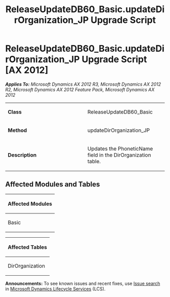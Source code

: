 ﻿---
title: ReleaseUpdateDB60_Basic.updateDirOrganization_JP Upgrade Script
TOCTitle: ReleaseUpdateDB60_Basic.updateDirOrganization_JP Upgrade Script
ms:assetid: d1d582a8-6525-d8bd-f37e-7cda062c7251
ms:mtpsurl: https://msdn.microsoft.com/en-us/library/JJ686941(v=AX.60)
ms:contentKeyID: 49711392
ms.date: 05/18/2015
mtps_version: v=AX.60
---

# ReleaseUpdateDB60\_Basic.updateDirOrganization\_JP Upgrade Script [AX 2012]


_**Applies To:** Microsoft Dynamics AX 2012 R3, Microsoft Dynamics AX 2012 R2, Microsoft Dynamics AX 2012 Feature Pack, Microsoft Dynamics AX 2012_

<table>
<colgroup>
<col style="width: 50%" />
<col style="width: 50%" />
</colgroup>
<tbody>
<tr class="odd">
<td><p><strong>Class</strong></p></td>
<td><p>ReleaseUpdateDB60_Basic</p></td>
</tr>
<tr class="even">
<td><p><strong>Method</strong></p></td>
<td><p>updateDirOrganization_JP</p></td>
</tr>
<tr class="odd">
<td><p><strong>Description</strong></p></td>
<td><p>Updates the PhoneticName field in the DirOrganization table.</p></td>
</tr>
</tbody>
</table>


## Affected Modules and Tables

<table>
<colgroup>
<col style="width: 100%" />
</colgroup>
<thead>
<tr class="header">
<th><p>Affected Modules</p></th>
</tr>
</thead>
<tbody>
<tr class="odd">
<td><p>Basic</p></td>
</tr>
</tbody>
</table>


<table>
<colgroup>
<col style="width: 100%" />
</colgroup>
<thead>
<tr class="header">
<th><p>Affected Tables</p></th>
</tr>
</thead>
<tbody>
<tr class="odd">
<td><p>DirOrganization</p></td>
</tr>
</tbody>
</table>

  
**Announcements:** To see known issues and recent fixes, use [Issue search](http://go.microsoft.com/fwlink/?linkid=389258) in [Microsoft Dynamics Lifecycle Services](http://go.microsoft.com/fwlink/?linkid=306505) (LCS).

